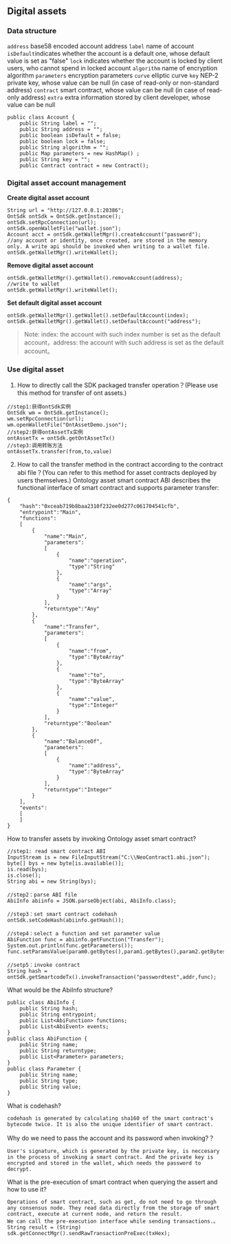 ﻿
## Digital assets

### **Data structure**
`address` base58 encoded account address
`label` name of account
`isDefault`indicates whether the account is a default one, whose default value is set as "false"
`lock` indicates whether the account is locked by client users, who cannot spend in locked account
`algorithm` name of encryption algorithm
`parameters` encryption parameters
`curve` elliptic curve 
`key` NEP-2 private key, whose value can be null (in case of read-only or non-standard address)
`contract` smart contract, whose value can be null (in case of read-only address)
`extra` extra information stored by client developer, whose value can be null

```
public class Account {
    public String label = "";
    public String address = "";
    public boolean isDefault = false;
    public boolean lock = false;
    public String algorithm = "";
    public Map parameters = new HashMap() ;
    public String key = "";
    public Contract contract = new Contract();

```
### **Digital asset account management**

**Create digital asset account**

```
String url = "http://127.0.0.1:20386";
OntSdk ontSdk = OntSdk.getInstance();
ontSdk.setRpcConnection(url);
ontSdk.openWalletFile("wallet.json");
Account acct = ontSdk.getWalletMgr().createAccount("password");
//any account or identity, once created, are stored in the memory only. A write api should be invoked when writing to a wallet file.
ontSdk.getWalletMgr().writeWallet();
```

**Remove digital asset account**

```
ontSdk.getWalletMgr().getWallet().removeAccount(address);
//write to wallet 
ontSdk.getWalletMgr().writeWallet();
```

**Set default digital asset account**

```
ontSdk.getWalletMgr().getWallet().setDefaultAccount(index);
ontSdk.getWalletMgr().getWallet().setDefaultAccount("address");
```
> Note: index: the account with such index number is set as the default account，address: the account with such address is set as the default account。

### Use digital asset

1. How to directly call the SDK packaged transfer operation？(Please use this method for transfer of ont assets.)

```
//step1:获得ontSdk实例
OntSdk wm = OntSdk.getInstance();
wm.setRpcConnection(url);
wm.openWalletFile("OntAssetDemo.json");
//step2:获得ontAssetTx实例
ontAssetTx = ontSdk.getOntAssetTx()
//step3:调用转账方法
ontAssetTx.transfer(from,to,value)
```

2. How to call the transfer method in the contract according to the contract abi file？(You can refer to this method for asset contracts deployed by users themselves.)
Ontology asset smart contract ABI describes the functional interface of smart contract and supports parameter transfer:


```
{
    "hash":"0xceab719b8baa2310f232ee0d277c061704541cfb",
    "entrypoint":"Main",
    "functions":
    [
        {
            "name":"Main",
            "parameters":
            [
                {
                    "name":"operation",
                    "type":"String"
                },
                {
                    "name":"args",
                    "type":"Array"
                }
            ],
            "returntype":"Any"
        },
        {
            "name":"Transfer",
            "parameters":
            [
                {
                    "name":"from",
                    "type":"ByteArray"
                },
                {
                    "name":"to",
                    "type":"ByteArray"
                },
                {
                    "name":"value",
                    "type":"Integer"
                }
            ],
            "returntype":"Boolean"
        },
        {
            "name":"BalanceOf",
            "parameters":
            [
                {
                    "name":"address",
                    "type":"ByteArray"
                }
            ],
            "returntype":"Integer"
        }
    ],
    "events":
    [
    ]
}
```

How to transfer assets by invoking Ontology asset smart contract?

```
//step1: read smart contract ABI
InputStream is = new FileInputStream("C:\\NeoContract1.abi.json");
byte[] bys = new byte[is.available()];
is.read(bys);
is.close();
String abi = new String(bys);

//step2：parse ABI file
AbiInfo abiinfo = JSON.parseObject(abi, AbiInfo.class);

//step3：set smart contract codehash
ontSdk.setCodeHash(abiinfo.getHash());

//step4：select a function and set parameter value
AbiFunction func = abiinfo.getFunction("Transfer");
System.out.println(func.getParameters());
func.setParamsValue(param0.getBytes(),param1.getBytes(),param2.getBytes());

//setp5：invoke contract
String hash = ontSdk.getSmartcodeTx().invokeTransaction("passwordtest",addr,func);
```

What would be the AbiInfo structure?

```
public class AbiInfo {
    public String hash;
    public String entrypoint;
    public List<AbiFunction> functions;
    public List<AbiEvent> events;
}
public class AbiFunction {
    public String name;
    public String returntype;
    public List<Parameter> parameters;
}
public class Parameter {
    public String name;
    public String type;
    public String value;
}
```

What is codehash?

```
codehash is generated by calculating sha160 of the smart contract's bytecode twice. It is also the unique identifier of smart contract.
```


Why do we need to pass the account and its password when invoking?？

```
User's signature, which is generated by the private key, is neccesary in the process of invoking a smart contract. And the private key is encrypted and stored in the wallet, which needs the password to decrypt.
```

What is the pre-execution of smart contract when querying the assert and how to use it?

```
Operations of smart contract, such as get, do not need to go through any consensus node. They read data directly from the storage of smart contract, execute at current node, and return the result. 
We can call the pre-execution interface while sending transactions.。
String result = (String) sdk.getConnectMgr().sendRawTransactionPreExec(txHex);
```

